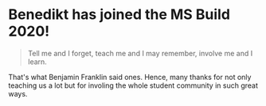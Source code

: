 # Benedikt has joined the MS Build 2020!

> Tell me and I forget, teach me and I may remember, involve me and I learn.

That's what Benjamin Franklin said ones.
Hence, many thanks for not only teaching us a lot but for involing the whole student community in such great ways.
